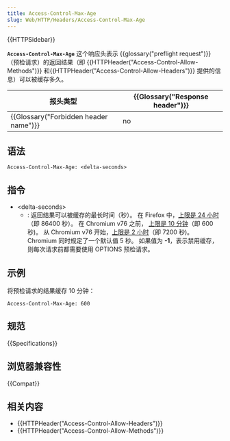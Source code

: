 ```yaml
---
title: Access-Control-Max-Age
slug: Web/HTTP/Headers/Access-Control-Max-Age
---
```


{{HTTPSidebar}}

**`Access-Control-Max-Age`** 这个响应头表示 {{glossary("preflight request")}} （预检请求）的返回结果（即 {{HTTPHeader("Access-Control-Allow-Methods")}} 和{{HTTPHeader("Access-Control-Allow-Headers")}} 提供的信息）可以被缓存多久。

| 报头类型                              | {{Glossary("Response header")}} |
| ------------------------------------- | ------------------------------- |
| {{Glossary("Forbidden header name")}} | no                              |

## 语法

```plain
Access-Control-Max-Age: <delta-seconds>
```

## 指令

- \<delta-seconds>
  - : 返回结果可以被缓存的最长时间（秒）。
    在 Firefox 中，[上限是 24 小时](https://dxr.mozilla.org/mozilla-central/rev/7ae377917236b7e6111146aa9fb4c073c0efc7f4/netwerk/protocol/http/nsCORSListenerProxy.cpp#1131) （即 86400 秒）。
    在 Chromium v76 之前， [上限是 10 分钟](https://cs.chromium.org/chromium/src/services/network/public/cpp/cors/preflight_result.cc?l=36&rcl=52002151773d8cd9ffc5f557cd7cc880fddcae3e)（即 600 秒)。
    从 Chromium v76 开始，[上限是 2 小时](https://cs.chromium.org/chromium/src/services/network/public/cpp/cors/preflight_result.cc?l=31&rcl=49e7c0b4886cac1f3d09dc046bd528c9c811a0fa)（即 7200 秒)。
    Chromium 同时规定了一个默认值 5 秒。
    如果值为 **-1**，表示禁用缓存，则每次请求前都需要使用 OPTIONS 预检请求。

## 示例

将预检请求的结果缓存 10 分钟：

```plain
Access-Control-Max-Age: 600
```

## 规范

{{Specifications}}

## 浏览器兼容性

{{Compat}}

## 相关内容

- {{HTTPHeader("Access-Control-Allow-Headers")}}
- {{HTTPHeader("Access-Control-Allow-Methods")}}
